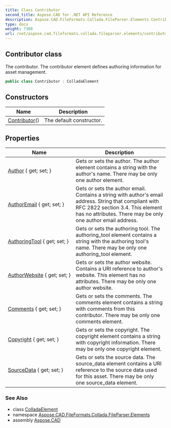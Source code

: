 ```yaml
---
title: Class Contributor
second_title: Aspose.CAD for .NET API Reference
description: Aspose.CAD.FileFormats.Collada.FileParser.Elements.Contributor class. The contributor. The contributor element defines authoring information for asset management
type: docs
weight: 7360
url: /net/aspose.cad.fileformats.collada.fileparser.elements/contributor/
---
```

## Contributor class

The contributor. The contributor element defines authoring information for asset management.

```csharp
public class Contributor : ColladaElement
```

## Constructors

| Name | Description |
| --- | --- |
| [Contributor](contributor/)() | The default constructor. |

## Properties

| Name | Description |
| --- | --- |
| [Author](../../aspose.cad.fileformats.collada.fileparser.elements/contributor/author/) { get; set; } | Gets or sets the author. The author element contains a string with the author's name. There may be only one author element. |
| [AuthorEmail](../../aspose.cad.fileformats.collada.fileparser.elements/contributor/authoremail/) { get; set; } | Gets or sets the author email. Contains a string with author's email address. String that compliant with RFC 2822 section 3.4. This element has no attributes. There may be only one author email address. |
| [AuthoringTool](../../aspose.cad.fileformats.collada.fileparser.elements/contributor/authoringtool/) { get; set; } | Gets or sets the authoring tool. The authoring_tool element contains a string with the authoring tool's name. There may be only one authoring_tool element. |
| [AuthorWebsite](../../aspose.cad.fileformats.collada.fileparser.elements/contributor/authorwebsite/) { get; set; } | Gets or sets the author website. Contains a URI reference to author's website. This element has no attributes. There may be only one author website. |
| [Comments](../../aspose.cad.fileformats.collada.fileparser.elements/contributor/comments/) { get; set; } | Gets or sets the comments. The comments element contains a string with comments from this contributor. There may be only one comments element. |
| [Copyright](../../aspose.cad.fileformats.collada.fileparser.elements/contributor/copyright/) { get; set; } | Gets or sets the copyright. The copyright element contains a string with copyright information. There may be only one copyright element. |
| [SourceData](../../aspose.cad.fileformats.collada.fileparser.elements/contributor/sourcedata/) { get; set; } | Gets or sets the source data. The source_data element contains a URI reference to the source data used for this asset. There may be only one source_data element. |

### See Also

* class [ColladaElement](../colladaelement/)
* namespace [Aspose.CAD.FileFormats.Collada.FileParser.Elements](../../aspose.cad.fileformats.collada.fileparser.elements/)
* assembly [Aspose.CAD](../../)


